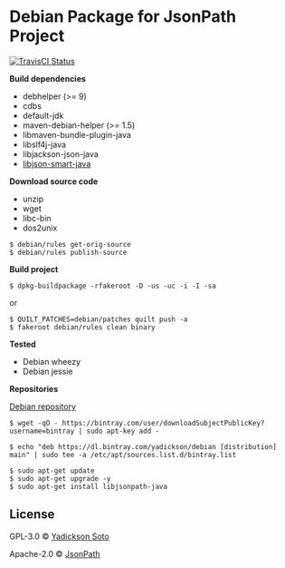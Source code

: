 # Debian Package for JsonPath Project

[![TravisCI Status][travis-image]][travis-url]

**Build dependencies**

- debhelper (>= 9)
- cdbs
- default-jdk
- maven-debian-helper (>= 1.5)
- libmaven-bundle-plugin-java
- libslf4j-java
- libjackson-json-java
- [libjson-smart-java](https://github.com/yadickson/json-smart-debs)

**Download source code**

- unzip
- wget
- libc-bin
- dos2unix 

```
$ debian/rules get-orig-source
$ debian/rules publish-source
```

**Build project**

```
$ dpkg-buildpackage -rfakeroot -D -us -uc -i -I -sa
```
or
```
$ QUILT_PATCHES=debian/patches quilt push -a
$ fakeroot debian/rules clean binary
```

**Tested**

- Debian wheezy
- Debian jessie

**Repositories**

[Debian repository](https://bintray.com/yadickson/debian)

```
$ wget -qO - https://bintray.com/user/downloadSubjectPublicKey?username=bintray | sudo apt-key add -
```
```
$ echo "deb https://dl.bintray.com/yadickson/debian [distribution] main" | sudo tee -a /etc/apt/sources.list.d/bintray.list
```
```
$ sudo apt-get update
$ sudo apt-get upgrade -y
$ sudo apt-get install libjsonpath-java
```

## License

GPL-3.0 © [Yadickson Soto](https://github.com/yadickson)

Apache-2.0 © [JsonPath](https://github.com/json-path/JsonPath)

[travis-image]: https://api.travis-ci.org/yadickson/jsonpath-debs.svg?branch=jessie
[travis-url]: https://travis-ci.org/yadickson/jsonpath-debs


